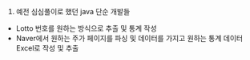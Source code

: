 1. 예전 심심풀이로 했던 java 단순 개발들
- Lotto 번호를 원하는 방식으로 추출 및 통계 작성
- Naver에서 원하는 주가 페이지를 파싱 및 데이터를 가지고 원하는 통계 데이터 Excel로 작성 및 추출